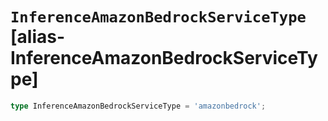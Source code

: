 # `InferenceAmazonBedrockServiceType` [alias-InferenceAmazonBedrockServiceType]
```typescript
type InferenceAmazonBedrockServiceType = 'amazonbedrock';
```
